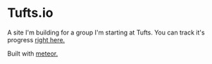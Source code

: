 # Tufts.io
A site I'm building for a group I'm starting at Tufts. 
You can track it's progress [right here.](http://tuftsio.meteor.com)

Built with [meteor.](http://meteor.com)